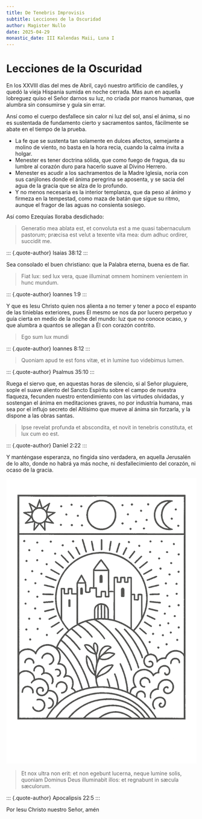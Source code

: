 ```yaml
---
title: De Tenebris Improvisis
subtitle: Lecciones de la Oscuridad
author: Magister Nullo
date: 2025-04-29
monastic_date: III Kalendas Maii, Luna I
---
```


# Lecciones de la Oscuridad

En los XXVIII días del mes de Abril, cayó nuestro artificio de candiles, y quedó la vieja Hispania sumida en noche cerrada. Mas aun en aquella lobreguez quiso el Señor darnos su luz, no criada por manos humanas, que alumbra sin consumirse y guía sin errar.

Ansí como el cuerpo desfallece sin calor ni luz del sol, ansí el ánima, si no es sustentada de fundamento cierto y sacramentos santos, fácilmente se abate en el tiempo de la prueba.

- La fe que se sustenta tan solamente en dulces afectos, semejante a molino de viento, no basta en la hora recia, cuando la calma invita a holgar.
- Menester es tener doctrina sólida, que como fuego de fragua, da su lumbre al corazón duro para hacerlo suave al Divino Herrero.
- Menester es acudir a los sachramentos de la Madre Iglesia, noria con sus canjilones donde el ánima peregrina se aposenta, y se sacia del agua de la gracia que se alza de lo profundo.
- Y no menos necesaria es la interior templanza, que da peso al ánimo y firmeza en la tempestad, como maza de batán que sigue su ritmo, aunque el fragor de las aguas no consienta sosiego.

Así como Ezequías lloraba desdichado:

> Generatio mea ablata est, et convoluta est a me quasi tabernaculum pastorum; præcisa est velut a texente vita mea: dum adhuc ordirer, succidit me.

::: {.quote-author}
Isaias 38:12
:::

Sea consolado el buen christiano: que la Palabra eterna, buena es de fiar.

> Fiat lux: sed lux vera, quae illuminat omnem hominem venientem in hunc mundum.

::: {.quote-author}
Ioannes 1:9
:::

Y que es Iesu Christo quien nos alienta a no temer y tener a poco el espanto de las tinieblas exteriores, pues Él mesmo se nos da por lucero perpetuo y guía cierta en medio de la noche del mundo: luz que no conoce ocaso, y que alumbra a quantos se allegan a Él con corazón contrito.

> Ego sum lux mundi

::: {.quote-author}
Ioannes 8:12
:::

> Quoniam apud te est fons vitæ, et in lumine tuo videbimus lumen.

::: {.quote-author}
Psalmus 35:10
:::

Ruega el siervo que, en aquestas horas de silencio, si al Señor pluguiere, sople el suave aliento del Sancto Espíritu sobre el campo de nuestra flaqueza, fecunden nuestro entendimiento con las virtudes olvidadas, y sostengan el ánima en meditaciones graves, no por industria humana, mas sea por el influjo secreto del Altísimo que mueve al ánima sin forzarla, y la dispone a las obras santas.

> Ipse revelat profunda et abscondita, et novit in tenebris constituta, et lux cum eo est.

::: {.quote-author}
Daniel 2:22
:::

Y manténgase esperanza, no fingida sino verdadera, en aquella Jerusalén de lo alto, donde no habrá ya más noche, ni desfallecimiento del corazón, ni ocaso de la gracia.

![Sion Superna](/assets/imagines/sion-superna.png)

> Et nox ultra non erit: et non egebunt lucerna, neque lumine solis, quoniam Dominus Deus illuminabit illos: et regnabunt in sæcula sæculorum.

::: {.quote-author}
Apocalipsis 22:5
:::

Por Iesu Christo nuestro Señor, amén
